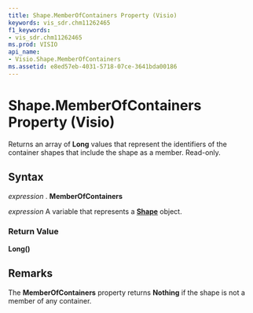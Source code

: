 ```yaml
---
title: Shape.MemberOfContainers Property (Visio)
keywords: vis_sdr.chm11262465
f1_keywords:
- vis_sdr.chm11262465
ms.prod: VISIO
api_name:
- Visio.Shape.MemberOfContainers
ms.assetid: e8ed57eb-4031-5718-07ce-3641bda00186
---
```



# Shape.MemberOfContainers Property (Visio)

Returns an array of  **Long** values that represent the identifiers of the container shapes that include the shape as a member. Read-only.


## Syntax

 _expression_ . **MemberOfContainers**

 _expression_ A variable that represents a **[Shape](shape-object-visio.md)** object.


### Return Value

 **Long()**


## Remarks

The  **MemberOfContainers** property returns **Nothing** if the shape is not a member of any container.


